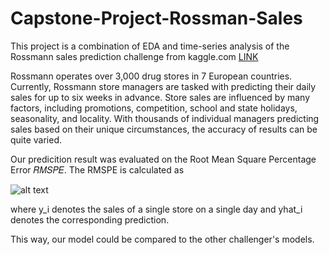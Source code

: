 # Capstone-Project-Rossman-Sales

This project is a combination of EDA and time-series analysis of the Rossmann sales prediction challenge from kaggle.com [LINK](https://www.kaggle.com/c/rossmann-store-sales)

Rossmann operates over 3,000 drug stores in 7 European countries. Currently, Rossmann store managers are tasked with predicting their daily sales for up to six weeks in advance. Store sales are influenced by many factors, including promotions, competition, school and state holidays, seasonality, and locality. With thousands of individual managers predicting sales based on their unique circumstances, the accuracy of results can be quite varied.

Our predicition result was evaluated on the Root Mean Square Percentage Error 𝑅𝑀𝑆𝑃𝐸. The RMSPE is calculated as


![alt text](https://svgshare.com/i/Z60.svg "RSMPE")

where y_i denotes the sales of a single store on a single day and yhat_i denotes the corresponding prediction.

This way, our model could be compared to the other challenger's models.
